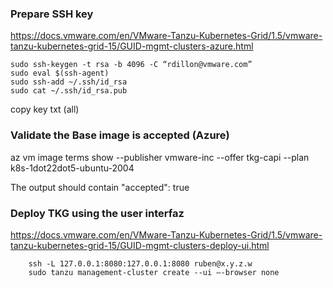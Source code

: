 ### Prepare SSH key

https://docs.vmware.com/en/VMware-Tanzu-Kubernetes-Grid/1.5/vmware-tanzu-kubernetes-grid-15/GUID-mgmt-clusters-azure.html 

    sudo ssh-keygen -t rsa -b 4096 -C “rdillon@vmware.com” 
    sudo eval $(ssh-agent)
    sudo ssh-add ~/.ssh/id_rsa
    sudo cat ~/.ssh/id_rsa.pub

copy key txt (all) 

### Validate the Base image is accepted (Azure)

az vm image terms show --publisher vmware-inc --offer tkg-capi --plan k8s-1dot22dot5-ubuntu-2004

The output should contain "accepted": true


### Deploy TKG using the user interfaz
https://docs.vmware.com/en/VMware-Tanzu-Kubernetes-Grid/1.5/vmware-tanzu-kubernetes-grid-15/GUID-mgmt-clusters-deploy-ui.html 

        ssh -L 127.0.0.1:8080:127.0.0.1:8080 ruben@x.y.z.w
        sudo tanzu management-cluster create --ui –-browser none

